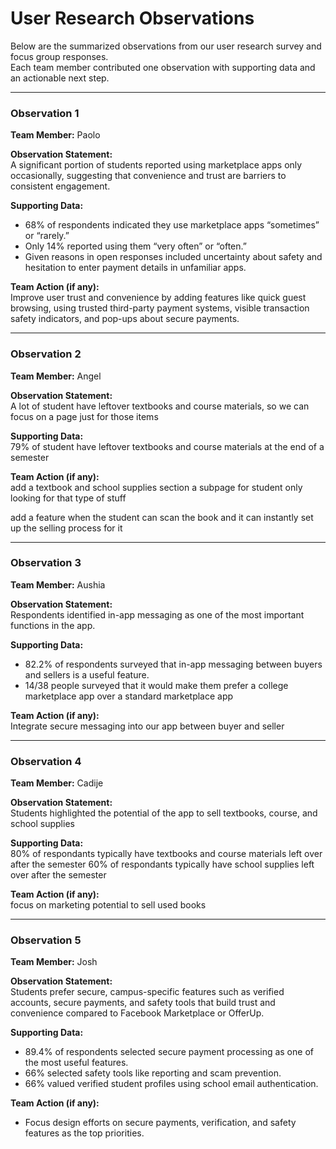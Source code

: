 # User Research Observations

Below are the summarized observations from our user research survey and focus group responses.  
Each team member contributed one observation with supporting data and an actionable next step.

---

### Observation 1  
**Team Member:** Paolo  

**Observation Statement:**  
A significant portion of students reported using marketplace apps only occasionally, suggesting that convenience and trust are barriers to consistent engagement.

**Supporting Data:**  
- 68% of respondents indicated they use marketplace apps “sometimes” or “rarely.”
- Only 14% reported using them “very often” or “often.”
- Given reasons in open responses included uncertainty about safety and hesitation to enter payment details in unfamiliar apps.

**Team Action (if any):**  
Improve user trust and convenience by adding features like quick guest browsing, using trusted third-party payment systems, visible transaction safety indicators, and  pop-ups about secure payments.

---

### Observation 2  
**Team Member:** Angel  

**Observation Statement:**  
A lot of student have leftover textbooks and course materials, so we can focus on a page just for those items

**Supporting Data:**  
79% of student have leftover textbooks and course materials at the end of a semester

**Team Action (if any):**  
add a textbook and school supplies section a subpage for student only looking for that type of stuff

add a feature when the student can scan the book and it can instantly set up the selling process for it

---

### Observation 3  
**Team Member:** Aushia  

**Observation Statement:**  
Respondents identified in-app messaging as one of the most important functions in the app.

**Supporting Data:**  
- 82.2% of respondents surveyed that in-app messaging between buyers and sellers is a useful feature.
- 14/38 people surveyed that it would make them prefer a college marketplace app over a standard marketplace app

**Team Action (if any):**  
Integrate secure messaging into our app between buyer and seller

---

### Observation 4  
**Team Member:** Cadije  

**Observation Statement:**  
Students highlighted the potential of the app to sell textbooks, course, and school supplies

**Supporting Data:**  
80% of respondants typically have textbooks and course materials left over after the semester
60% of respondants typically have school supplies left over after the semester

**Team Action (if any):**  
focus on marketing potential to sell used books

---

### Observation 5  
**Team Member:** Josh 

**Observation Statement:**  
Students prefer secure, campus-specific features such as verified accounts, secure payments, and safety tools that build trust and convenience compared to Facebook Marketplace or OfferUp.

**Supporting Data:**  
- 89.4% of respondents selected secure payment processing as one of the most useful features.
- 66% selected safety tools like reporting and scam prevention.
- 66% valued verified student profiles using school email authentication.

**Team Action (if any):**  
- Focus design efforts on secure payments, verification, and safety features as the top priorities.
